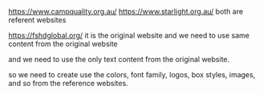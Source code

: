 https://www.campquality.org.au/
https://www.starlight.org.au/
both are referent websites


https://fshdglobal.org/
it is the original website and we need to use same content from the original website


and we need to use the only text content from the original website.

so we need to create use the colors, font family, logos, box styles, images, and so from the reference websites.